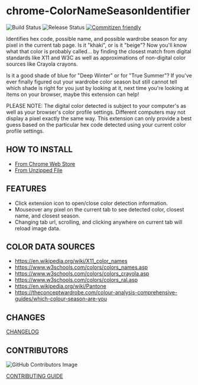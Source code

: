 # chrome-ColorNameSeasonIdentifier

![Build Status](https://github.com/LittleCornerDev/chrome-ColorNameSeasonIdentifier/actions/workflows/ci.yml/badge.svg)
![Release Status](https://github.com/LittleCornerDev/chrome-ColorNameSeasonIdentifier/actions/workflows/cd.yml/badge.svg)
[![Commitizen friendly](https://img.shields.io/badge/commitizen-friendly-brightgreen.svg)](http://commitizen.github.io/cz-cli/)

Identifies hex code, possible name, and possible wardrobe season for any pixel in the current tab page.
Is it "khaki", or is it "beige"? Now you'll know what that color is probably called... by finding the closest match from digital standards like X11 and W3C as well as approximations of non-digital color sources like Crayola crayons.

Is it a good shade of blue for "Deep Winter" or for "True Summer"? If you've ever finally figured out your wardrobe color season but still cannot tell which shade is right for you just by looking at it, next time you're looking at items on your browser, maybe this extension can help!

PLEASE NOTE: The digital color detected is subject to your computer's as well as your browser's color profile settings. Different computers may not display a pixel exactly the same way. This extension can only provide a best guess based on the particular hex code detected using your current color profile settings.

## HOW TO INSTALL

- [From Chrome Web Store](https://chromewebstore.google.com/detail/color-name-season-identif/pddbkjjdhnmhmdeoaodeggedmebdhcgp)
- [From Unzipped File](https://developer.chrome.com/docs/extensions/get-started/tutorial/hello-world#load-unpacked)
  
## FEATURES

- Click extension icon to open/close color detection information.
- Mouseover any pixel on the current tab to see detected color, closest name, and closest season.
- Changing tab url, scrolling, and clicking anywhere on current tab will reload image data.

## COLOR DATA SOURCES

- https://en.wikipedia.org/wiki/X11_color_names
- https://www.w3schools.com/colors/colors_names.asp
- https://www.w3schools.com/colors/colors_crayola.asp
- https://www.w3schools.com/colors/colors_ral.asp
- https://en.wikipedia.org/wiki/Pantone
- https://theconceptwardrobe.com/colour-analysis-comprehensive-guides/which-colour-season-are-you



## CHANGES

[CHANGELOG](https://github.com/LittleCornerDev/chrome-ColorNameSeasonIdentifier/blob/master/CHANGELOG.md)

## CONTRIBUTORS

![GitHub Contributors Image](https://contrib.rocks/image?repo=LittleCornerDev/chrome-ColorNameSeasonIdentifier)

[CONTRIBUTING GUIDE](https://github.com/LittleCornerDev/chrome-ColorNameSeasonIdentifier/blob/master/.github/CONTRIBUTING.md)
